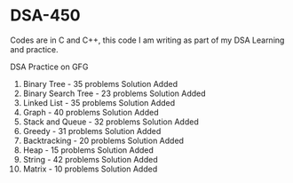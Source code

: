 # DSA-450
<p>Codes are in C and C++, this code I am writing as part of my DSA Learning and practice.</p>

DSA Practice on GFG

1. Binary Tree - 35 problems Solution Added
2. Binary Search Tree - 23 problems Solution Added 
3. Linked List - 35 problems Solution Added
4. Graph - 40 problems Solution Added
5. Stack and Queue - 32 problems Solution Added
6. Greedy - 31 problems Solution Added
7. Backtracking - 20 problems Solution Added
8. Heap - 15 problems Solution Added
9. String - 42 problems Solution Added
10. Matrix - 10 problems Solution Added
